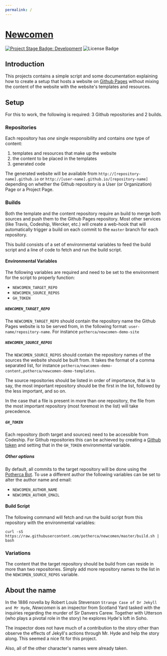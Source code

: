 ```yaml
---
permalink: /
---
```


# [Newcomen]

[![Project Stage Badge: Development]][Project Stage Page] ![License Badge]

## Introduction

This projects contains a simple script and some documentation explaining how to
create a setup that hosts a website on [Github Pages] without
mixing the content of the website with the website's templates and resources.

## Setup

For this to work, the following is required: 3 Github repositories and 2 builds.

### Repositories

Each repository has *one* single responsibility and contains *one* type of
content:

 1. templates and resources that make up the website
 2. the content to be placed in the templates
 3. generated code

The generated website will be available from `http://[repository-name].github.io`
or `http://[user-name].github.io/[repository-name]` depending on whether the
Github repository is a User (or Organization) Page or a Project Page.

### Builds

Both the template and the content repository require an build to merge both
sources and push them to the Github Pages repository. Most other
services (like Travis, Codeship, Wercker, etc.) will create a web-hook that will
automatically trigger a build on each commit to the `master` branch for each
repository.

This build consists of a set of environmental variables to feed the build script
and a line of code to fetch and run the build script.

#### Environmental Variables

The following variables are required and need to be set to the environment for
the script to properly function:

 - `NEWCOMEN_TARGET_REPO`
 - `NEWCOMEN_SOURCE_REPOS`
 - `GH_TOKEN`

##### `NEWCOMEN_TARGET_REPO`

The `NEWCOMEN_TARGET_REPO` should contain the repository name the Github Pages
website is to be served from, in the following format: `user-name/repository-name`.
For instance `potherca/newcomen-demo-site`  

##### `NEWCOMEN_SOURCE_REPOS`

The `NEWCOMEN_SOURCE_REPOS` should contain the repository names of the sources
the website should be built from. It takes the format of a comma separated list,
for instance  `potherca/newcomen-demo-content,potherca/newcomen-demo-templates`.

The source repositories should be listed in order of importance, that is to say, 
the most important repository should be the first in the list, followed by the
less important, and so on.

In the case that a file is present in more than one repository, the file from 
the most important repository (most foremost in the list) will take precedence.

##### `GH_TOKEN`
Each repository (both target and sources) need to be accessible from Codeship.
For Github repositories this can be achieved by creating a [Github token] and
setting that in the `GH_TOKEN` environmental variable.

##### Other options

By default, all commits to the target repository will be done using the
[Potherca Bot]. To use a different author the following variables can be set to
alter the author name and email:

 - `NEWCOMEN_AUTHOR_NAME`
 - `NEWCOMEN_AUTHOR_EMAIL`

#### Build Script

The following command will fetch and run the build script from this repository
with the environmental variables:

    curl -sS https://raw.githubusercontent.com/potherca/newcomen/master/build.sh | bash

### Variations

The content that the target repository should be build from can reside in more
than two repositories. Simply add more repository names to the list in the
`NEWCOMEN_SOURCE_REPOS` variable.

## About the name

In the 1886 novella by Robert Louis Stevenson `Strange Case of Dr Jekyll and Mr Hyde`, *Newcomen* is an inspector from Scotland Yard tasked with the inquiries regarding the murder of Sir Danvers Carew. Together with Utterson (who plays a pivotal role in the story) he explores Hyde's loft in Soho.

The inspector does not have much of a contribution to the story other than observe the effects of Jekyll's actions through Mr. Hyde and help the story along. This seemed a nice fit for this project.

Also, all of the other character's names were already taken.

[Project Stage Badge: Development]: http://img.shields.io/badge/Project%20Stage-Development-yellowgreen.svg
[Project Stage Page]: http://bl.ocks.org/potherca/raw/a2ae67caa3863a299ba0
[License Badge]: http://img.shields.io/:license-GPL--3.0-blue.svg
[Github Pages]: https://pages.github.com/
[Github token]: https://github.com/blog/1509-personal-api-tokens
[Potherca Bot]: https://github.com/potherca-bot
[Newcomen]: https://github.com/potherca/Newcomen/
